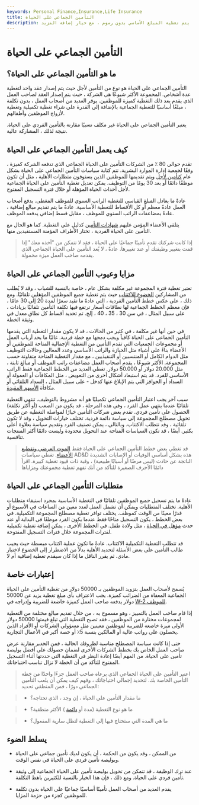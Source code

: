 ```yaml
---
keywords: Personal Finance,Insurance,Life Insurance
title: التأمين الجماعي على الحياة
description: التأمين الجماعي على الحياة هو تأمين على الحياة يتم تقديمه كمزايا للموظفين. غالبًا ما يتم تغطية المبلغ الأساسي بدون رسوم ، مع خيار إضافة المزيد.
---
```


# التأمين الجماعي على الحياة
## ما هو التأمين الجماعي على الحياة؟

التأمين الجماعي على الحياة هو نوع من التأمين لأجل حيث يتم إصدار عقد واحد لتغطية عدة أشخاص. المجموعة الأكثر شيوعًا هي الشركة ، حيث يتم إصدار العقد لصاحب العمل الذي يقدم بعد ذلك التغطية كميزة للموظفين. يوفر العديد من أصحاب العمل ، بدون تكلفة ، مبلغًا أساسيًا للتغطية الجماعية بالإضافة إلى القدرة على شراء تغطية تكميلية وتغطية لأزواج الموظفين وأطفالهم.

يعتبر التأمين الجماعي على الحياة غير مكلف نسبيًا مقارنة بالتأمين الفردي على الحياة. نتيجة لذلك ، المشاركة عالية.

## كيف يعمل التأمين الجماعي على الحياة

تقدم حوالي 80 ٪ من الشركات التأمين على الحياة الجماعي الذي تدفعه الشركة كميزة ، وفقًا لجمعية إدارة الموارد البشرية. تتم كتابة سياسات التأمين الجماعي على الحياة بشكل عام [كتأمين لأجل](/termlife) ويتم تقديمها للموظفين الذين يستوفون متطلبات الأهلية ، مثل أن تكون موظفًا دائمًا أو بعد 30 يومًا من التوظيف. يمكن تعديل تغطية التأمين على الحياة الجماعية لأجل أحداث الحياة المؤهلة أو خلال فترة التسجيل المفتوح.

عادةً ما يعادل المبلغ القياسي للتغطية الراتب السنوي للموظف المغطى. يدفع أصحاب العمل عادةً معظم أو كل الأقساط للتغطية الأساسية. عادةً ما يتم تقديم مبالغ إضافية ، عادةً بمضاعفات الراتب السنوي للموظف ، مقابل قسط إضافي يدفعه الموظف.

يتلقى الأعضاء المؤمن عليهم [شهادات التأمين](/certificate_of_insurance) كدليل على التغطية. كما هو الحال مع التأمين على الحياة الفردية ، تختار الأطراف المؤمنة المستفيدين منها.

> إذا كانت شركتك تقدم تأمينًا جماعيًا على الحياة ، فقد لا تتمكن من "أخذه معك" إذا قمت بتغيير وظيفتك أو عند تغييرها. عادةً ، لا يُعد التأمين على الحياة الجماعي الذي يقدمه صاحب العمل ميزة محمولة.

>

## مزايا وعيوب التأمين الجماعي على الحياة

تعتبر تغطية فترة المجموعة غير مكلفة بشكل عام ، خاصة بالنسبة للشباب ، وقد لا يُطلب من المشاركين [الخضوع للاكتتاب](/underwriting) حيث يتم تغطية جميع الموظفين المؤهلين تلقائيًا. ومع ذلك ، على عكس خطط التأمين الفردية ، التي عادةً ما تقيد سعرًا لمدة 20 إلى 30 عامًا ، فإن معظم الخطط الجماعية لها نطاقات أسعار ترتفع فيها تكلفة التأمين تلقائيًا بزيادات ، على سبيل المثال ، في سن 30 ، 35 ، 40 ، إلخ. تم تحديد أقساط كل نطاق معدل في وثيقة الخطة.

في حين أنها غير مكلفة ، في كثير من الحالات ، قد لا يكون مقدار التغطية التي يقدمها التأمين الجماعي على الحياة كافياً ويجب دمجها مع خطة فردية. غالبًا ما يحد أرباب العمل أو مجموعات الجمعيات التي تقدم التأمين من التغطية الإجمالية المتاحة للموظفين أو الأعضاء بناءً على أشياء مثل الحيازة والراتب الأساسي وعدد المعالين وحالات التوظيف مثل الدوام الكامل أو المنتسبين أو التنفيذيين ، مع مقدار التغطية المتاحة متفاوتة حسب المجموعة. الأكثر شيوعًا ، يقدم أصحاب العمل مضاعفات راتب الموظف أو مبالغ ثابتة ، مثل 20.000 دولار أو 50.000 دولار. تغطي العديد من الخطط الجماعية فقط الراتب الأساسي للفرد. قد يتم استبعاد أشكال أخرى من التعويض ، مثل المكافآت أو العمولة أو السداد أو الحوافز التي يتم الإبلاغ عنها كدخل - على سبيل المثال ، السداد التلقائي أو مكافأة [الأسهم المقيدة](/restricted-stock-unit).

سبب آخر يجب اعتبار التأمين الجماعي تكميليًا هو أنه مشروط بالتوظيف. تنتهي التغطية تلقائيًا عندما ينتهي عمل الفرد ، وفي هذه المرحلة ، قد يكون من الصعب (أو أكثر تكلفة) الحصول على تأمين فردي. تقدم بعض شركات التأمين خيارًا لمواصلة التغطية عن طريق تحويل مصطلح المجموعة إلى سياسة دائمة فردية. تختلف خيارات التحويل ، وقد لا تكون تلقائية ، وقد تتطلب الاكتتاب. وبالتالي ، يمكن تصنيف الفرد وتقديم سياسة بعلاوة أعلى بكثير. أيضًا ، قد تكون السياسات المتاحة عند التحويل محدودة وليست دائمًا أكثر المنتجات تنافسية.

> قد تغطي بعض خطط التأمين الجماعي على الحياة فقط [الموت العرضي وتقطيع الأعضاء](/accidental-death-dismemberment-insurance). تغطي سياسات AD&D هذه بشكل أساسي الوفيات أو الإصابات الشديدة الناتجة عن حادث (ليس مرضًا أو أسبابًا طبيعية) ، وقبة ذات قيود تغطية كبيرة. اقرأ دائمًا الأحرف الصغيرة للتأكد من أنك تفهم تغطية مجموعتك ومزاياها

>

## متطلبات التأمين الجماعي على الحياة

عادةً ما يتم تسجيل جميع الموظفين تلقائيًا في التغطية الأساسية بمجرد استيفاء متطلبات الأهلية. تختلف المتطلبات ويمكن أن تشمل العمل لعدد معين من الساعات في الأسبوع أو قدرًا معينًا من الوقت كموظف. يختلف توافر تغطية مصطلح المجموعة التكميلية. في بعض الخطط ، يكون التسجيل متاحًا فقط عندما يكون الفرد موظفًا في البداية أو عند حدث [مؤهل في الحياة](/qualifying-event) ، مثل ولادة طفل. في الخطط الأخرى ، يمكن إضافة تغطية تكميلية لفترات المجموعة خلال فترات التسجيل المفتوحة.

قد تتطلب التغطية التكميلية الاكتتاب. عادةً ما تكون عملية اكتتاب مبسطة حيث يجيب طالب التأمين على بعض الأسئلة لتحديد الأهلية بدلاً من الاضطرار إلى الخضوع لاختبار مادي. ثم يقرر الناقل ما إذا كان سيقدم تغطية إضافية أم لا.

## إعتبارات خاصة

يُسمح لأصحاب العمل بتزويد الموظفين بـ 50000 دولار من تغطية التأمين على الحياة الجماعية المعفاة من الضرائب كميزة. يجب الاعتراف بأي مبلغ تغطية يزيد عن 50000 دولار يدفعه صاحب العمل كميزة خاضعة للضريبة وإدراجه في [W-2 للموظف](/w2form).

إذا قام صاحب العمل بالتمييز ، وهو مسموح به ، من خلال تقديم مبالغ مختلفة من التغطية لمجموعات مختارة من الموظفين ، فقد تصبح التغطية التي تبلغ قيمتها 50000 دولار الأولى ميزة خاضعة للضريبة لموظفين معينين مثل مسؤولي الشركات أو الأفراد الذين يحصلون على رواتب عالية أو المالكين بنسبة 5٪ أو حصة أكبر في الأعمال التجارية.

حتى إذا كانت سياسة المصطلح مناسبة لظروفك الحالية ، فمن الجدير مقارنة عرض صاحب العمل الخاص بك بخطط الشركات الأخرى لضمان حصولك على أفضل بوليصة تأمين على الحياة. من المهم أيضًا إعادة النظر في التغطية التي حددتها أثناء التسجيل المفتوح للتأكد من أن الخطة لا تزال تناسب احتياجاتك.

> اعتبر التأمين على الحياة الجماعي الذي يرعاه صاحب العمل جزءًا واحدًا من خطة التأمين الخاصة بك. لتحديد إجمالي احتياجاتك ، وفهم كيف يمكن أن يلعب التأمين الجماعي دورًا ، فمن المنطقي تحديد:

> - ما مقدار التأمين على الحياة ، إن وجد ، الذي تحتاجه؟

> - ما هو نوع التغطية (مدة أو [دائمة](/permanentlife) ) الأكثر منطقية؟

> - ما هي المدة التي ستحتاج فيها إلى التغطية لتظل سارية المفعول؟

>

>

## يسلط الضوء

- من الممكن ، وقد يكون من الحكمة ، أن يكون لديك تأمين جماعي على الحياة وبوليصة تأمين فردي على الحياة في نفس الوقت.

- عند ترك الوظيفة ، قد تتمكن من تحويل بوليصة تأمين على الحياة الجماعية إلى وثيقة تأمين فردي على الحياة. ومع ذلك ، فإن هذا الخيار بالنسبة للكثيرين باهظ التكلفة.

- يقدم العديد من أصحاب العمل تأمينًا أساسيًا جماعيًا على الحياة بدون تكلفة للموظفين كجزء من حزمة المزايا.


